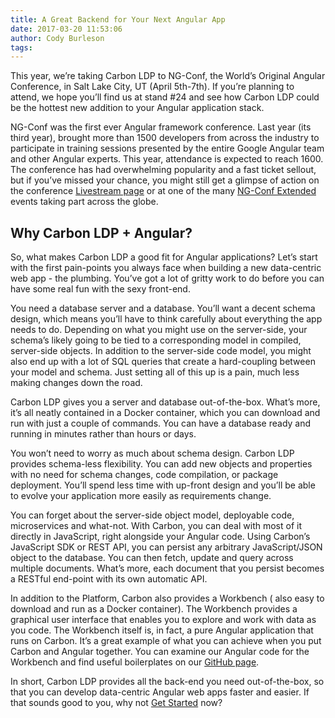 ```yaml
---
title: A Great Backend for Your Next Angular App
date: 2017-03-20 11:53:06
author: Cody Burleson
tags:
---
```



This year, we’re taking Carbon LDP to NG-Conf, the World’s Original Angular Conference, in Salt Lake City, UT (April 5th-7th). If you’re planning to attend, we hope you’ll find us at stand #24 and see how Carbon LDP could be the hottest new addition to your Angular application stack.
<!-- more -->
NG-Conf was the first ever Angular framework conference. Last year (its third year), brought more than 1500 developers from across the industry to participate in training sessions presented by the entire Google Angular team and other Angular experts. This year, attendance is expected to reach 1600. The conference has had overwhelming popularity and a fast ticket sellout, but if you’ve missed your chance, you might still get a glimpse of action on the conference [Livestream page](https://www.ng-conf.org/livestream/) or at one of the many [NG-Conf Extended](https://www.ng-conf.org/extended/) events taking part across the globe.

## Why Carbon LDP + Angular?

So, what makes Carbon LDP a good fit for Angular applications? Let’s start with the first pain-points you always face when building a new data-centric web app - the plumbing. You’ve got a lot of gritty work to do before you can have some real fun with the sexy front-end.

You need a database server and a database. You’ll want a decent schema design, which means you’ll have to think carefully about everything the app needs to do. Depending on what you might use on the server-side, your schema’s likely going to be tied to a corresponding model in compiled, server-side objects. In addition to the server-side code model, you might also end up with a lot of SQL queries that create a hard-coupling between your model and schema. Just setting all of this up is a pain, much less making changes down the road.

Carbon LDP gives you a server and database out-of-the-box. What’s more, it’s all neatly contained in a Docker container, which you can download and run with just a couple of commands. You can have a database ready and running in minutes rather than hours or days.

You won’t need to worry as much about schema design. Carbon LDP provides schema-less flexibility. You can add new objects and properties with no need for schema changes, code compilation, or package deployment. You’ll spend less time with up-front design and you’ll be able to evolve your application more easily as requirements change.

You can forget about the server-side object model, deployable code, microservices and what-not. With Carbon, you can deal with most of it directly in JavaScript, right alongside your Angular code. Using Carbon’s JavaScript SDK or REST API, you can persist any arbitrary JavaScript/JSON object to the database. You can then fetch, update and query across multiple documents. What’s more, each document that you persist becomes a RESTful end-point with its own automatic API.

In addition to the Platform, Carbon also provides a Workbench ( also easy to download and run as a Docker container). The Workbench provides a graphical user interface that enables you to explore and work with data as you code. The Workbench itself is, in fact, a pure Angular application that runs on Carbon. It’s a great example of what you can achieve when you put Carbon and Angular together. You can examine our Angular code for the Workbench and find useful boilerplates on our [GitHub page](https://github.com/CarbonLDP).

In short, Carbon LDP provides all the back-end you need out-of-the-box, so that you can develop data-centric Angular web apps faster and easier. If that sounds good to you, why not [Get Started](https://carbonldp.com/get-started/) now?



